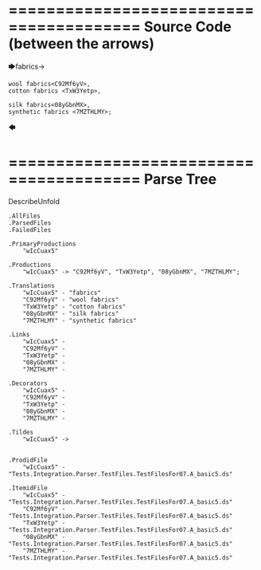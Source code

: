========================================
Source Code (between the arrows)
========================================

🡆fabrics<wIcCuax5>->


    wool fabrics<C92Mf6yV>,
    cotton fabrics <TxW3Yetp>,
	
    silk fabrics<08yGbnMX>,
    synthetic fabrics <7MZTHLMY>;
🡄

========================================
Parse Tree
========================================
DescribeUnfold

    .AllFiles
    .ParsedFiles
    .FailedFiles

    .PrimaryProductions
        "wIcCuax5" 

    .Productions
        "wIcCuax5" -> "C92Mf6yV", "TxW3Yetp", "08yGbnMX", "7MZTHLMY";

    .Translations
        "wIcCuax5" - "fabrics"
        "C92Mf6yV" - "wool fabrics"
        "TxW3Yetp" - "cotton fabrics"
        "08yGbnMX" - "silk fabrics"
        "7MZTHLMY" - "synthetic fabrics"

    .Links
        "wIcCuax5" - 
        "C92Mf6yV" - 
        "TxW3Yetp" - 
        "08yGbnMX" - 
        "7MZTHLMY" - 

    .Decorators
        "wIcCuax5" - 
        "C92Mf6yV" - 
        "TxW3Yetp" - 
        "08yGbnMX" - 
        "7MZTHLMY" - 

    .Tildes
        "wIcCuax5" -> 


    .ProdidFile
        "wIcCuax5" - "Tests.Integration.Parser.TestFiles.TestFilesFor07.A_basic5.ds"

    .ItemidFile
        "wIcCuax5" - "Tests.Integration.Parser.TestFiles.TestFilesFor07.A_basic5.ds"
        "C92Mf6yV" - "Tests.Integration.Parser.TestFiles.TestFilesFor07.A_basic5.ds"
        "TxW3Yetp" - "Tests.Integration.Parser.TestFiles.TestFilesFor07.A_basic5.ds"
        "08yGbnMX" - "Tests.Integration.Parser.TestFiles.TestFilesFor07.A_basic5.ds"
        "7MZTHLMY" - "Tests.Integration.Parser.TestFiles.TestFilesFor07.A_basic5.ds"

